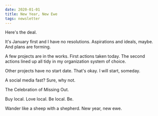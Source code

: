 ```yaml
---
date: 2020-01-01
title: New Year, New Ewe
tags: newsletter
---
```


Here's the deal.

It's January first and I have no resolutions.
Aspirations and ideals, maybe.
And plans are forming.

A few projects are in the works.
First actions taken today.
The second actions lined up all tidy in my organization system of choice.

Other projects have no start date.
That's okay.
I will start, someday.

A social media fast?
Sure, why not.

The Celebration of Missing Out.

Buy local.
Love local.
Be local.
Be.

Wander like a sheep with a shepherd.
New year, new ewe.
